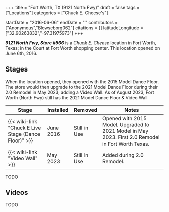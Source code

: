 +++
title = "Fort Worth, TX (9121 North Fwy)"
draft = false
tags = ["Locations"]
categories = ["Chuck E. Cheese's"]


startDate = "2016-06-06"
endDate = ""
contributors = ["Anonymous","Blowseborg062"]
citations = []
latitudeLongitude = ["32.90263832","-97.31975973"]
+++

***9121 North Fwy, Store #566*** is a *Chuck E. Cheese* location in Fort Worth, Texas; in the Court at Fort Worth shopping center. This location opened on June 6th, 2016.

## Stages

When the location opened, they opened with the 2015 Model Dance Floor. The store would then upgrade to the 2021 Model Dance Floor during their 2.0 Remodel in May 2023; adding a Video Wall. As of August 2023, Fort Worth (North Fwy) still has the 2021 Model Dance Floor &amp; Video Wall

| Stage                                                      | Installed | Removed      | Notes                                                                                              |
|------------------------------------------------------------|-----------|--------------|----------------------------------------------------------------------------------------------------|
| {{< wiki-link "Chuck E Live Stage (Dance Floor)" >}} | June 2016 | Still in Use | Opened with 2015 Model. Upgraded to 2021 Model in May 2023. First 2.0 Remodel in Fort Worth Texas. |
| {{< wiki-link "Video Wall" >}}                       | May 2023  | Still in Use | Added during 2.0 Remodel.                                                                          |

TODO

## Videos

TODO